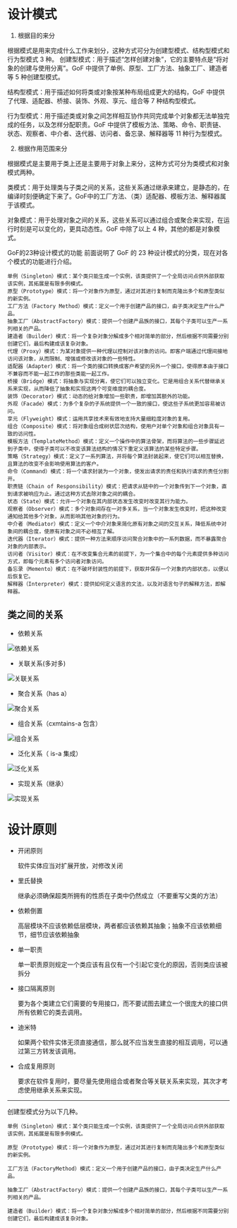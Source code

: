 # 设计模式

1. 根据目的来分

根据模式是用来完成什么工作来划分，这种方式可分为创建型模式、结构型模式和行为型模式 3 种。
创建型模式：用于描述“怎样创建对象”，它的主要特点是“将对象的创建与使用分离”。GoF 中提供了单例、原型、工厂方法、抽象工厂、建造者等 5 种创建型模式。

结构型模式：用于描述如何将类或对象按某种布局组成更大的结构，GoF 中提供了代理、适配器、桥接、装饰、外观、享元、组合等 7 种结构型模式。

行为型模式：用于描述类或对象之间怎样相互协作共同完成单个对象都无法单独完成的任务，以及怎样分配职责。GoF 中提供了模板方法、策略、命令、职责链、状态、观察者、中介者、迭代器、访问者、备忘录、解释器等 11 种行为型模式。

2. 根据作用范围来分

根据模式是主要用于类上还是主要用于对象上来分，这种方式可分为类模式和对象模式两种。

类模式：用于处理类与子类之间的关系，这些关系通过继承来建立，是静态的，在编译时刻便确定下来了。GoF中的工厂方法、（类）适配器、模板方法、解释器属于该模式。

对象模式：用于处理对象之间的关系，这些关系可以通过组合或聚合来实现，在运行时刻是可以变化的，更具动态性。GoF 中除了以上 4 种，其他的都是对象模式。


GoF的23种设计模式的功能
    前面说明了 GoF 的 23 种设计模式的分类，现在对各个模式的功能进行介绍。
    
    单例（Singleton）模式：某个类只能生成一个实例，该类提供了一个全局访问点供外部获取该实例，其拓展是有限多例模式。
    原型（Prototype）模式：将一个对象作为原型，通过对其进行复制而克隆出多个和原型类似的新实例。
    工厂方法（Factory Method）模式：定义一个用于创建产品的接口，由子类决定生产什么产品。
    抽象工厂（AbstractFactory）模式：提供一个创建产品族的接口，其每个子类可以生产一系列相关的产品。
    建造者（Builder）模式：将一个复杂对象分解成多个相对简单的部分，然后根据不同需要分别创建它们，最后构建成该复杂对象。
    代理（Proxy）模式：为某对象提供一种代理以控制对该对象的访问。即客户端通过代理间接地访问该对象，从而限制、增强或修改该对象的一些特性。
    适配器（Adapter）模式：将一个类的接口转换成客户希望的另外一个接口，使得原本由于接口不兼容而不能一起工作的那些类能一起工作。
    桥接（Bridge）模式：将抽象与实现分离，使它们可以独立变化。它是用组合关系代替继承关系来实现，从而降低了抽象和实现这两个可变维度的耦合度。
    装饰（Decorator）模式：动态的给对象增加一些职责，即增加其额外的功能。
    外观（Facade）模式：为多个复杂的子系统提供一个一致的接口，使这些子系统更加容易被访问。
    享元（Flyweight）模式：运用共享技术来有效地支持大量细粒度对象的复用。
    组合（Composite）模式：将对象组合成树状层次结构，使用户对单个对象和组合对象具有一致的访问性。
    模板方法（TemplateMethod）模式：定义一个操作中的算法骨架，而将算法的一些步骤延迟到子类中，使得子类可以不改变该算法结构的情况下重定义该算法的某些特定步骤。
    策略（Strategy）模式：定义了一系列算法，并将每个算法封装起来，使它们可以相互替换，且算法的改变不会影响使用算法的客户。
    命令（Command）模式：将一个请求封装为一个对象，使发出请求的责任和执行请求的责任分割开。
    职责链（Chain of Responsibility）模式：把请求从链中的一个对象传到下一个对象，直到请求被响应为止。通过这种方式去除对象之间的耦合。
    状态（State）模式：允许一个对象在其内部状态发生改变时改变其行为能力。
    观察者（Observer）模式：多个对象间存在一对多关系，当一个对象发生改变时，把这种改变通知给其他多个对象，从而影响其他对象的行为。
    中介者（Mediator）模式：定义一个中介对象来简化原有对象之间的交互关系，降低系统中对象间的耦合度，使原有对象之间不必相互了解。
    迭代器（Iterator）模式：提供一种方法来顺序访问聚合对象中的一系列数据，而不暴露聚合对象的内部表示。
    访问者（Visitor）模式：在不改变集合元素的前提下，为一个集合中的每个元素提供多种访问方式，即每个元素有多个访问者对象访问。
    备忘录（Memento）模式：在不破坏封装性的前提下，获取并保存一个对象的内部状态，以便以后恢复它。
    解释器（Interpreter）模式：提供如何定义语言的文法，以及对语言句子的解释方法，即解释器。

## 类之间的关系

+ 依赖关系

![依赖关系](img/depend_rel.png)

+ 关联关系(多对多)

![关联关系](img/associa_rel.png)

+ 聚合关系（has a）

![聚合关系](img/aggr_rel.png)

+ 组合关系（cxmtains-a 包含）

![组合关系](img/compos_rel.png)


+ 泛化关系（ is-a 集成）

![泛化关系](img/gen_rel.png)


+ 实现关系（继承）

![实现关系](img/real_rel.png)

# 设计原则

+ 开闭原则

    软件实体应当对扩展开放，对修改关闭
    
+ 里氏替换
    
    继承必须确保超类所拥有的性质在子类中仍然成立（不要重写父类的方法）

+ 依赖倒置

    高层模块不应该依赖低层模块，两者都应该依赖其抽象；抽象不应该依赖细节，细节应该依赖抽象

+ 单一职责

    单一职责原则规定一个类应该有且仅有一个引起它变化的原因，否则类应该被拆分
    
+ 接口隔离原则

     要为各个类建立它们需要的专用接口，而不要试图去建立一个很庞大的接口供所有依赖它的类去调用。
+ 迪米特

    如果两个软件实体无须直接通信，那么就不应当发生直接的相互调用，可以通过第三方转发该调用。

+ 合成复用原则
    
    要求在软件复用时，要尽量先使用组合或者聚合等关联关系来实现，其次才考虑使用继承关系来实现。


-----

创建型模式分为以下几种。

    单例（Singleton）模式：某个类只能生成一个实例，该类提供了一个全局访问点供外部获取该实例，其拓展是有限多例模式。
    
    原型（Prototype）模式：将一个对象作为原型，通过对其进行复制而克隆出多个和原型类似的新实例。
    
    工厂方法（FactoryMethod）模式：定义一个用于创建产品的接口，由子类决定生产什么产品。
    
    抽象工厂（AbstractFactory）模式：提供一个创建产品族的接口，其每个子类可以生产一系列相关的产品。
    
    建造者（Builder）模式：将一个复杂对象分解成多个相对简单的部分，然后根据不同需要分别创建它们，最后构建成该复杂对象。
